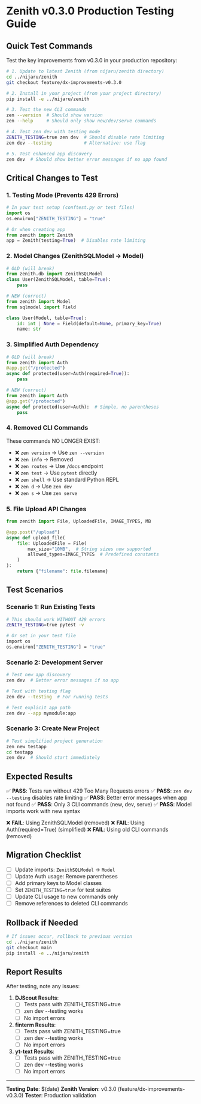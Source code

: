 # Zenith v0.3.0 Production Testing Guide

## Quick Test Commands

Test the key improvements from v0.3.0 in your production repository:

```bash
# 1. Update to latest Zenith (from nijaru/zenith directory)
cd ../nijaru/zenith
git checkout feature/dx-improvements-v0.3.0

# 2. Install in your project (from your project directory)
pip install -e ../nijaru/zenith

# 3. Test the new CLI commands
zen --version  # Should show version
zen --help     # Should only show new/dev/serve commands

# 4. Test zen dev with testing mode
ZENITH_TESTING=true zen dev  # Should disable rate limiting
zen dev --testing            # Alternative: use flag

# 5. Test enhanced app discovery
zen dev  # Should show better error messages if no app found
```

## Critical Changes to Test

### 1. Testing Mode (Prevents 429 Errors)
```python
# In your test setup (conftest.py or test files)
import os
os.environ["ZENITH_TESTING"] = "true"

# Or when creating app
from zenith import Zenith
app = Zenith(testing=True)  # Disables rate limiting
```

### 2. Model Changes (ZenithSQLModel → Model)
```python
# OLD (will break)
from zenith.db import ZenithSQLModel
class User(ZenithSQLModel, table=True):
    pass

# NEW (correct)
from zenith import Model
from sqlmodel import Field

class User(Model, table=True):
    id: int | None = Field(default=None, primary_key=True)
    name: str
```

### 3. Simplified Auth Dependency
```python
# OLD (will break)
from zenith import Auth
@app.get("/protected")
async def protected(user=Auth(required=True)):
    pass

# NEW (correct)
from zenith import Auth
@app.get("/protected")
async def protected(user=Auth):  # Simple, no parentheses
    pass
```

### 4. Removed CLI Commands
These commands NO LONGER EXIST:
- ❌ `zen version` → Use `zen --version`
- ❌ `zen info` → Removed
- ❌ `zen routes` → Use `/docs` endpoint
- ❌ `zen test` → Use `pytest` directly
- ❌ `zen shell` → Use standard Python REPL
- ❌ `zen d` → Use `zen dev`
- ❌ `zen s` → Use `zen serve`

### 5. File Upload API Changes
```python
from zenith import File, UploadedFile, IMAGE_TYPES, MB

@app.post("/upload")
async def upload_file(
    file: UploadedFile = File(
        max_size="10MB",  # String sizes now supported
        allowed_types=IMAGE_TYPES  # Predefined constants
    )
):
    return {"filename": file.filename}
```

## Test Scenarios

### Scenario 1: Run Existing Tests
```bash
# This should work WITHOUT 429 errors
ZENITH_TESTING=true pytest -v

# Or set in your test file
import os
os.environ["ZENITH_TESTING"] = "true"
```

### Scenario 2: Development Server
```bash
# Test new app discovery
zen dev  # Better error messages if no app

# Test with testing flag
zen dev --testing  # For running tests

# Test explicit app path
zen dev --app mymodule:app
```

### Scenario 3: Create New Project
```bash
# Test simplified project generation
zen new testapp
cd testapp
zen dev  # Should start immediately
```

## Expected Results

✅ **PASS**: Tests run without 429 Too Many Requests errors
✅ **PASS**: `zen dev --testing` disables rate limiting
✅ **PASS**: Better error messages when app not found
✅ **PASS**: Only 3 CLI commands (new, dev, serve)
✅ **PASS**: Model imports work with new syntax

❌ **FAIL**: Using ZenithSQLModel (removed)
❌ **FAIL**: Using Auth(required=True) (simplified)
❌ **FAIL**: Using old CLI commands (removed)

## Migration Checklist

- [ ] Update imports: `ZenithSQLModel` → `Model`
- [ ] Update Auth usage: Remove parentheses
- [ ] Add primary keys to Model classes
- [ ] Set `ZENITH_TESTING=true` for test suites
- [ ] Update CLI usage to new commands only
- [ ] Remove references to deleted CLI commands

## Rollback if Needed

```bash
# If issues occur, rollback to previous version
cd ../nijaru/zenith
git checkout main
pip install -e ../nijaru/zenith
```

## Report Results

After testing, note any issues:

1. **DJScout Results**:
   - [ ] Tests pass with ZENITH_TESTING=true
   - [ ] zen dev --testing works
   - [ ] No import errors

2. **finterm Results**:
   - [ ] Tests pass with ZENITH_TESTING=true
   - [ ] zen dev --testing works
   - [ ] No import errors

3. **yt-text Results**:
   - [ ] Tests pass with ZENITH_TESTING=true
   - [ ] zen dev --testing works
   - [ ] No import errors

---

**Testing Date**: $(date)
**Zenith Version**: v0.3.0 (feature/dx-improvements-v0.3.0)
**Tester**: Production validation